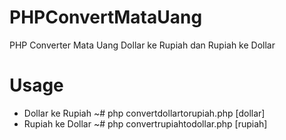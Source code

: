 # PHPConvertMataUang
PHP Converter Mata Uang Dollar ke Rupiah dan Rupiah ke Dollar

# Usage
- Dollar ke Rupiah
  ~# php convertdollartorupiah.php [dollar]
- Rupiah ke Dollar
  ~# php convertrupiahtodollar.php [rupiah]
